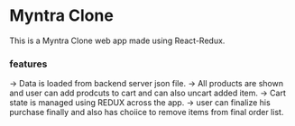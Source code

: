 # Myntra Clone
This is a Myntra Clone web app made using React-Redux.

### features
-> Data is loaded from backend server json file.
-> All products are shown and user can add prodcuts to cart and can also uncart added item.
-> Cart state is managed using REDUX across the app.
-> user can finalize his purchase finally and also has choiice to remove items from final order list.
